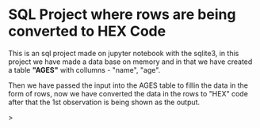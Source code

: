 <h1>SQL Project where rows are being converted to HEX Code</h1>

<p>This is an sql project made on jupyter notebook with the sqlite3, in this project we have made a data base on memory and in that we have created a table <b>"AGES"</b> with collumns - "name", "age".</p>

<p>Then we have passed the input into the AGES table to fillin the data in the form of rows, now we have converted the data in the rows to "HEX" code after that the 1st observation is being shown as the output.</p>>
